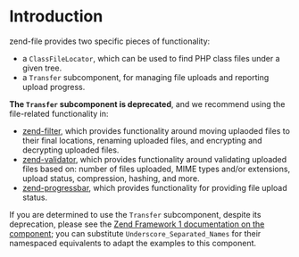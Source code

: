 # Introduction

zend-file provides two specific pieces of functionality:

- a `ClassFileLocator`, which can be used to find PHP class files under a given
  tree.
- a `Transfer` subcomponent, for managing file uploads and reporting upload
  progress.

**The `Transfer` subcomponent is deprecated**, and we recommend using the
file-related functionality in:

- [zend-filter](https://zendframework.github.io/zend-filter/), which provides
  functionality around moving uplaoded files to their final locations, renaming
  uploaded files, and encrypting and decrypting uploaded files.
- [zend-validator](https://github.com/zendframework/zend-validator/), which
  provides functionality around validating uploaded files based on: number of
  files uploaded, MIME types and/or extensions, upload status, compression,
  hashing, and more.
- [zend-progressbar](https://github.com/zendframework/zend-progressbar/), which
  provides functionality for providing file upload status.

If you are determined to use the `Transfer` subcomponent, despite its
deprecation, please see the [Zend Framework 1 documentation on the component](http://framework.zend.com/manual/1.12/en/zend.file.transfer.introduction.html);
you can substitute `Underscore_Separated_Names` for their namespaced equivalents
to adapt the examples to this component.
